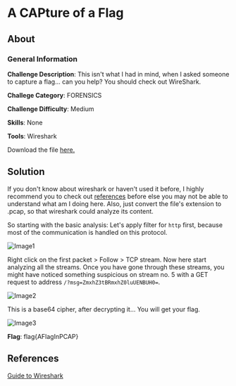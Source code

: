 # A CAPture of a Flag
## About

### General Information

__Challenge Description__: This isn't what I had in mind, when I asked someone to capture a flag... can you help? You should check out WireShark.

__Challege Category__: FORENSICS

__Challenge Difficulty__: Medium

__Skills__: None

__Tools__: Wireshark

Download the file [here.](https://mega.nz/#!3WhAWKwR!1T9cw2srN2CeOQWeuCm0ZVXgwk-E2v-TrPsZ4HUQ_f4)

## Solution

If you don't know about wireshark or haven't used it before, I highly recommend you to check out [references](#References) before else you may not be able to understand what am I doing here. Also, just convert the file's extension to .pcap, so that wireshark could analyze its content.

So starting with the basic analysis: Let's apply filter for ```http``` first, because most of the communication is handled on this protocol.

![Image1](https://github.com/iParamjotSingh/WriteUps/blob/master/CTFlearn/A%20CAPture%20of%20a%20Flag/1.png)

Right click on the first packet > Follow > TCP stream. Now here start analyzing all the streams. Once you have gone through these streams, you might have noticed something suspicious on stream no. 5 with a GET request to address ```/?msg=ZmxhZ3tBRmxhZ0luUENBUH0=```. 

![Image2](https://github.com/iParamjotSingh/WriteUps/blob/master/CTFlearn/A%20CAPture%20of%20a%20Flag/2.png)

This is a base64 cipher, after decrypting it... You will get your flag.

![Image3](https://github.com/iParamjotSingh/WriteUps/blob/master/CTFlearn/A%20CAPture%20of%20a%20Flag/3.png)

__Flag__: flag{AFlagInPCAP} 

## References

[Guide to Wireshark](https://www.wireshark.org/docs/wsug_html_chunked/)
